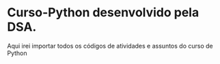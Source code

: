 # Curso-Python desenvolvido pela DSA.
Aqui irei importar todos os códigos de atividades e assuntos do curso de Python
